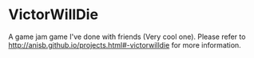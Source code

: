 VictorWillDie
=============

A game jam game I've done with friends (Very cool one). Please refer to http://anisb.github.io/projects.html#-victorwilldie  for more information.
